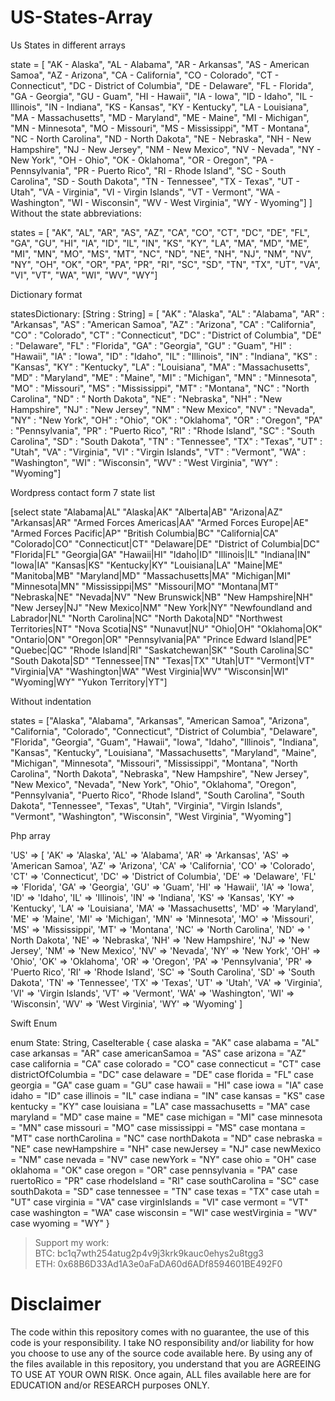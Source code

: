 # US-States-Array
Us States in different arrays

state = [ "AK - Alaska", 
                "AL - Alabama", 
                "AR - Arkansas", 
                "AS - American Samoa", 
                "AZ - Arizona", 
                "CA - California", 
                "CO - Colorado", 
                "CT - Connecticut", 
                "DC - District of Columbia", 
                "DE - Delaware", 
                "FL - Florida", 
                "GA - Georgia", 
                "GU - Guam", 
                "HI - Hawaii", 
                "IA - Iowa", 
                "ID - Idaho", 
                "IL - Illinois", 
                "IN - Indiana", 
                "KS - Kansas", 
                "KY - Kentucky", 
                "LA - Louisiana", 
                "MA - Massachusetts", 
                "MD - Maryland", 
                "ME - Maine", 
                "MI - Michigan", 
                "MN - Minnesota", 
                "MO - Missouri", 
                "MS - Mississippi", 
                "MT - Montana", 
                "NC - North Carolina", 
                "ND - North Dakota", 
                "NE - Nebraska", 
                "NH - New Hampshire", 
                "NJ - New Jersey", 
                "NM - New Mexico", 
                "NV - Nevada", 
                "NY - New York", 
                "OH - Ohio", 
                "OK - Oklahoma", 
                "OR - Oregon", 
                "PA - Pennsylvania", 
                "PR - Puerto Rico", 
                "RI - Rhode Island", 
                "SC - South Carolina", 
                "SD - South Dakota", 
                "TN - Tennessee", 
                "TX - Texas", 
                "UT - Utah", 
                "VA - Virginia", 
                "VI - Virgin Islands", 
                "VT - Vermont", 
                "WA - Washington", 
                "WI - Wisconsin", 
                "WV - West Virginia", 
                "WY - Wyoming"]
  ]
  Without the state abbreviations:
  
  states = [ "AK",
                      "AL",
                      "AR",
                      "AS",
                      "AZ",
                      "CA",
                      "CO",
                      "CT",
                      "DC",
                      "DE",
                      "FL",
                      "GA",
                      "GU",
                      "HI",
                      "IA",
                      "ID",
                      "IL",
                      "IN",
                      "KS",
                      "KY",
                      "LA",
                      "MA",
                      "MD",
                      "ME",
                      "MI",
                      "MN",
                      "MO",
                      "MS",
                      "MT",
                      "NC",
                      "ND",
                      "NE",
                      "NH",
                      "NJ",
                      "NM",
                      "NV",
                      "NY",
                      "OH",
                      "OK",
                      "OR",
                      "PA",
                      "PR",
                      "RI",
                      "SC",
                      "SD",
                      "TN",
                      "TX",
                      "UT",
                      "VA",
                      "VI",
                      "VT",
                      "WA",
                      "WI",
                      "WV",
                      "WY"]

Dictionary format

statesDictionary: [String : String] = [
"AK" : "Alaska",
"AL" : "Alabama",
"AR" : "Arkansas",
"AS" : "American Samoa",
"AZ" : "Arizona",
"CA" : "California",
"CO" : "Colorado",
"CT" : "Connecticut",
"DC" : "District of Columbia",
"DE" : "Delaware",
"FL" : "Florida",
"GA" : "Georgia",
"GU" : "Guam",
"HI" : "Hawaii",
"IA" : "Iowa",
"ID" : "Idaho",
"IL" : "Illinois",
"IN" : "Indiana",
"KS" : "Kansas",
"KY" : "Kentucky",
"LA" : "Louisiana",
"MA" : "Massachusetts",
"MD" : "Maryland",
"ME" : "Maine",
"MI" : "Michigan",
"MN" : "Minnesota",
"MO" : "Missouri",
"MS" : "Mississippi",
"MT" : "Montana",
"NC" : "North Carolina",
"ND" : " North Dakota",
"NE" : "Nebraska",
"NH" : "New Hampshire",
"NJ" : "New Jersey",
"NM" : "New Mexico",
"NV" : "Nevada",
"NY" : "New York",
"OH" : "Ohio",
"OK" : "Oklahoma",
"OR" : "Oregon",
"PA" : "Pennsylvania",
"PR" : "Puerto Rico",
"RI" : "Rhode Island",
"SC" : "South Carolina",
"SD" : "South Dakota",
"TN" : "Tennessee",
"TX" : "Texas",
"UT" : "Utah",
"VA" : "Virginia",
"VI" : "Virgin Islands",
"VT" : "Vermont",
"WA" : "Washington",
"WI" : "Wisconsin",
"WV" : "West Virginia",
"WY" : "Wyoming"]

Wordpress contact form 7 state list

[select state "Alabama|AL" "Alaska|AK" "Alberta|AB" "Arizona|AZ" "Arkansas|AR" "Armed Forces Americas|AA" "Armed Forces Europe|AE" "Armed Forces Pacific|AP" "British Columbia|BC" "California|CA" "Colorado|CO" "Connecticut|CT" "Delaware|DE" "District of Columbia|DC" "Florida|FL" "Georgia|GA" "Hawaii|HI" "Idaho|ID" "Illinois|IL" "Indiana|IN" "Iowa|IA" "Kansas|KS" "Kentucky|KY" "Louisiana|LA" "Maine|ME" "Manitoba|MB" "Maryland|MD" "Massachusetts|MA" "Michigan|MI" "Minnesota|MN" "Mississippi|MS" "Missouri|MO" "Montana|MT" "Nebraska|NE" "Nevada|NV" "New Brunswick|NB" "New Hampshire|NH" "New Jersey|NJ" "New Mexico|NM" "New York|NY" "Newfoundland and Labrador|NL" "North Carolina|NC" "North Dakota|ND" "Northwest Territories|NT" "Nova Scotia|NS" "Nunavut|NU" "Ohio|OH" "Oklahoma|OK" "Ontario|ON" "Oregon|OR" "Pennsylvania|PA" "Prince Edward Island|PE" "Quebec|QC" "Rhode Island|RI" "Saskatchewan|SK" "South Carolina|SC" "South Dakota|SD" "Tennessee|TN" "Texas|TX" "Utah|UT" "Vermont|VT" "Virginia|VA" "Washington|WA" "West Virginia|WV" "Wisconsin|WI" "Wyoming|WY" "Yukon Territory|YT"]


Without indentation

states = ["Alaska", "Alabama", "Arkansas", "American Samoa", "Arizona", "California", "Colorado", "Connecticut", "District of Columbia", "Delaware", "Florida", "Georgia", "Guam", "Hawaii", "Iowa", "Idaho", "Illinois", "Indiana", "Kansas", "Kentucky", "Louisiana", "Massachusetts", "Maryland", "Maine", "Michigan", "Minnesota", "Missouri", "Mississippi", "Montana", "North Carolina", "North Dakota", "Nebraska", "New Hampshire", "New Jersey", "New Mexico", "Nevada", "New York", "Ohio", "Oklahoma", "Oregon", "Pennsylvania", "Puerto Rico", "Rhode Island", "South Carolina", "South Dakota", "Tennessee", "Texas", "Utah", "Virginia", "Virgin Islands", "Vermont", "Washington", "Wisconsin", "West Virginia", "Wyoming"]

Php array

'US' => [ 'AK' => 'Alaska', 'AL' => 'Alabama', 'AR' => 'Arkansas', 'AS' => 'American Samoa', 'AZ' => 'Arizona', 'CA' => 'California', 'CO' => 'Colorado', 'CT' => 'Connecticut', 'DC' => 'District of Columbia', 'DE' => 'Delaware', 'FL' => 'Florida', 'GA' => 'Georgia', 'GU' => 'Guam', 'HI' => 'Hawaii', 'IA' => 'Iowa', 'ID' => 'Idaho', 'IL' => 'Illinois', 'IN' => 'Indiana', 'KS' => 'Kansas', 'KY' => 'Kentucky', 'LA' => 'Louisiana', 'MA' => 'Massachusetts', 'MD' => 'Maryland', 'ME' => 'Maine', 'MI' => 'Michigan', 'MN' => 'Minnesota', 'MO' => 'Missouri', 'MS' => 'Mississippi', 'MT' => 'Montana', 'NC' => 'North Carolina', 'ND' => ' North Dakota', 'NE' => 'Nebraska', 'NH' => 'New Hampshire', 'NJ' => 'New Jersey', 'NM' => 'New Mexico', 'NV' => 'Nevada', 'NY' => 'New York', 'OH' => 'Ohio', 'OK' => 'Oklahoma', 'OR' => 'Oregon', 'PA' => 'Pennsylvania', 'PR' => 'Puerto Rico', 'RI' => 'Rhode Island', 'SC' => 'South Carolina', 'SD' => 'South Dakota', 'TN' => 'Tennessee', 'TX' => 'Texas', 'UT' => 'Utah', 'VA' => 'Virginia', 'VI' => 'Virgin Islands', 'VT' => 'Vermont', 'WA' => 'Washington', 'WI' => 'Wisconsin', 'WV' => 'West Virginia', 'WY' => 'Wyoming' ]

Swift Enum

enum State: String, CaseIterable {
    case alaska             = "AK"
    case alabama            = "AL"
    case arkansas           = "AR"
    case americanSamoa      = "AS"
    case arizona            = "AZ"
    case california         = "CA"
    case colorado           = "CO"
    case connecticut        = "CT"
    case districtOfColumbia = "DC"
    case delaware           = "DE"
    case florida            = "FL"
    case georgia            = "GA"
    case guam               = "GU"
    case hawaii             = "HI"
    case iowa               = "IA"
    case idaho              = "ID"
    case illinois           = "IL"
    case indiana            = "IN"
    case kansas             = "KS"
    case kentucky           = "KY"
    case louisiana          = "LA"
    case massachusetts      = "MA"
    case maryland           = "MD"
    case maine              = "ME"
    case michigan           = "MI"
    case minnesota          = "MN"
    case missouri           = "MO"
    case mississippi        = "MS"
    case montana            = "MT"
    case northCarolina      = "NC"
    case northDakota        = "ND"
    case nebraska           = "NE"
    case newHampshire       = "NH"
    case newJersey          = "NJ"
    case newMexico          = "NM"
    case nevada             = "NV"
    case newYork            = "NY"
    case ohio               = "OH"
    case oklahoma           = "OK"
    case oregon             = "OR"
    case pennsylvania       = "PA"
    case ruertoRico         = "PR"
    case rhodeIsland        = "RI"
    case southCarolina      = "SC"
    case southDakota        = "SD"
    case tennessee          = "TN"
    case texas              = "TX"
    case utah               = "UT"
    case virginia           = "VA"
    case virginIslands      = "VI"
    case vermont            = "VT"
    case washington         = "WA"
    case wisconsin          = "WI"
    case westVirginia       = "WV"
    case wyoming            = "WY"
}

>Support my work:<br>
>BTC: bc1q7wth254atug2p4v9j3krk9kauc0ehys2u8tgg3<br>
>ETH: 0x68B6D33Ad1A3e0aFaDA60d6ADf8594601BE492F0<br>

# Disclaimer

The code within this repository comes with no guarantee, the use of this code is your responsibility. I take NO responsibility and/or liability for how you choose to use any of the source code available here. By using any of the files available in this repository, you understand that you are AGREEING TO USE AT YOUR OWN RISK. Once again, ALL files available here are for EDUCATION and/or RESEARCH purposes ONLY.
